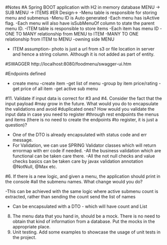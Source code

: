
#Notes
#A Spring BOOT application with H2 in memory database
MENU -> SUB MENU -> ITEMS
#ER Design->
-Menu table is responsible for storing menu and submenus
-Menu ID is Auto generated 
-Each menu has isActive flag.
-Each menu will also have isSubMenuOf column to state the parent menu ID.
-ITEM table is responsible to store items
-Each item has menu ID
-ONE TO MANY relationship from MENU to ITEM
-MANY TO ONE relationship from ITEM to MENU
-owning side MENU
- ITEM assumption- photo is just a url from s3 or file location in server and hence a string column. Although it is not added as part of entity.

#SWAGGER
http://localhost:8080/foodmenu/swagger-ui.htm

#Endpoints defined
- create menu
-create item
-get list of menu
-group by item price/rating
-get price of all item
-get active sub menu


#11. Validate if input data is correct for #3 and #4. Consider the fact that the input payload
#may grow in the future. What would you do to encapsulate the validations and avoid
#duplicated ones? How would you validate the input data in case you need to register
#through rest endpoints the menus and items (there is no need to create the endpoints
#to register, it is just a question)?

- One of the DTO is already encapsulated with status code and err message.
- For Validation, we can use SPRING Validator classes which will return errormap with err code if needed.
-All the business validation which are functional can be taken care there.
-All the not null checks and value checks basics can be taken care by javax validation annotation @NotNull, @Max etc.


 
#6. If there is a new logic, and given a menu, the application should print in the console
#all the submenu names. What change would you do?

-This can be achieved with the same logic where active submenu count is extracted, rather than sending the count send the list of names
- Can be encapsulated with a DTO - which will have count and List<String>




8. The menu data that you hand in, should be a mock. There is no need to obtain that
kind of information from a database. Put the mocks in the appropriate place.
12. Unit testing. Add some examples to showcase the usage of unit tests in the project.